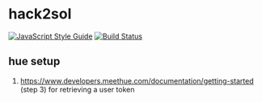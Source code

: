 # hack2sol
[![JavaScript Style Guide](https://img.shields.io/badge/code_style-standard-brightgreen.svg)](https://standardjs.com)
[![Build Status](https://travis-ci.org/TobiasOetzel/hack2sol.svg?branch=master)](https://travis-ci.org/TobiasOetzel/hack2sol)



## hue setup
1. https://www.developers.meethue.com/documentation/getting-started (step 3) for retrieving a user token
